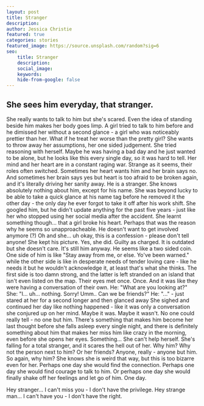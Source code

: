 ```yaml
---
layout: post
title: Stranger
description:
author: Jessica Christie
featured: true
categories: stories
featured_image: https://source.unsplash.com/random?sig=6
seo: 
    title: Stranger
    description: 
    social_image: 
    keywords: 
    hide-from-google: false
---
```


## She sees him everyday, that stranger.

She really wants to talk to him but she's scared. Even the idea of standing beside him makes her body goes limp. A girl tried to talk to him before and he dimissed her without a second glance - a girl who was noticeably prettier than her. What if he treat her worse than the pretty girl?
She wants to throw away her assumptions, her one sided judgement. She tried reasoning with herself. Maybe he was having a bad day and he just wanted to be alone, but he looks like this every single day, so it was hard to tell. Her mind and her heart are in a constant raging war. Strange as it seems, their roles often switched. Sometimes her heart wants him and her brain says no. And sometimes her brain says yes but heart is too afraid to be broken again, and it's literally driving her sanity away.
He is a stranger. She knows absolutely nothing about him, except for his name. She was beyond lucky to be able to take a quick glance at his name tag before he removed it the other day - the only day he ever forgot to take it off after his work shift. She googled him, but he didn't update anything for the past five years - just like her who stopped using her social media after the accident.
She learnt something though... that a girl broke his heart. Perhaps that was the reason why he seems so unapproacheable. He doesn't want to get involved anymore (?) Oh and she... uh okay, this is a confession - please don't tell anyone! She kept his picture. Yes, she did. Guilty as charged. It is outdated but she doesn't care. It's still him anyway.
He seems like a two sided coin. One side of him is like "Stay away from me, or else. Yo've been warned." while the other side is like in desperate needs of tender loving care - like he needs it but he wouldn't acknowledge it, at least that's what she thinks. The first side is too damn strong, and the latter is left stranded on an island that isn't even listed on the map.
Their eyes met once. Once. And it was like they were having a conversation of their own.
He: "What are you looking at?"
She: "I... uh... nothing. Sorry! Umm.. Can we be friends?"
He: "..." - just stared at her for a second longer and then glanced away
She sighed and continued her day like nothing happened - like it was only a conversation she conjured up on her mind. Maybe it was. Maybe it wasn't. No one could really tell - no one but him.
There's something that makes him become her last thought before she falls asleep every single night, and there is definitely something about him that makes her miss him like crazy in the morning, even before she opens her eyes. Something...
She can't help herself. She's falling for a total stranger, and it scares the hell out of her. Why him? Why not the person next to him? Or her friends? Anyone, really - anyone but him. So again, why him? She knows she is weird that way, but this is too bizarre even for her.
Perhaps one day she would find the connection. Perhaps one day she would find courage to talk to him. Or perhaps one day she would finally shake off her feelings and let go of him.
One day.

Hey stranger...
I can't miss you - I don't have the privilege.
Hey strange man...
I can't have you - I don't have the right.